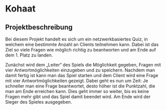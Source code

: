 <h1>Kohaat</h1>
<h2>Projektbeschreibung</h2>
Bei diesem Projekt handelt es sich um ein netzwerkbasiertes Quiz, in welchem eine bestimmte Anzahl an Clients teilnehmen kann. Dabei ist das Ziel so viele Fragen wie möglich richtig zu beantworten und am Ende auf dem 1. Platz zu landen.  

Zunächst wird dem „Leiter“ des Spiels die Möglichkeit gegeben, Fragen mit vier Antwortmöglichkeiten einzugeben und zu speichern. Nachdem man damit fertig ist kann man das Spiel starten und dem Client wird eine Frage mit vier Antwortmöglichkeiten gezeigt. Dabei geht es nun um Zeit: Je schneller man eine Frage beantwortet, desto höher ist die Punktzahl, die man am Ende erreichen kann. Dies geht immer so weiter, bis es keine Fragen mehr gibt und das Spiel damit beendet wird. Am Ende wird der Sieger des Spieles ausgegeben. 
